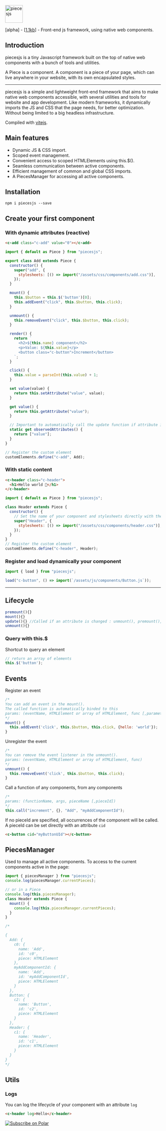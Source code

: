 <div align="left">
	<img src="https://github.com/piecesjs/piecesjs/blob/main/test/assets/logo.png?raw=true" witdh="160" height="57" alt="piecesjs">
  <br>
	<p>
		[alpha] - [<a href="https://bundlephobia.com/package/piecesjs@0.0.10">1.1kb</a>] - Front-end js framework, using native web components.
	</p>
</div>

## Introduction

piecesjs is a tiny Javascript framework built on the top of native web components with a bunch of tools and utilities.

A Piece is a component. A component is a piece of your page, which can live anywhere in your website, with its own encapsulated styles.

---

piecesjs is a simple and lightweight front-end framework that aims to make native web components accessible, with several utilities and tools for website and app development.
Like modern frameworks, it dynamically imports the JS and CSS that the page needs, for better optimization. Without being limited to a big headless infrastructure.

Compiled with [vitejs](https://vitejs.dev/).

## Main features

- Dynamic JS & CSS import.
- Scoped event management.
- Convenient access to scoped HTMLElements using this.$().
- Seamless communication between active components.
- Efficient management of common and global CSS imports.
- A PiecesManager for accessing all active components.

## Installation

```
npm i piecesjs --save
```

## Create your first component

### With dynamic attributes (reactive)

```html
<c-add class="c-add" value="0"></c-add>
```

```js
import { default as Piece } from "piecesjs";

export class Add extends Piece {
  constructor() {
    super("add", {
      stylesheets: [() => import("/assets/css/components/add.css")],
    });
  }

  mount() {
    this.$button = this.$('button')[0];
    this.addEvent("click", this.$button, this.click);
  }

  unmount() {
    this.removeEvent("click", this.$button, this.click);
  }

  render() {
    return `
      <h2>${this.name} component</h2>
      <p>Value: ${this.value}</p>
      <button class="c-button">Increment</button>
    `;
  }

  click() {
    this.value = parseInt(this.value) + 1;
  }

  set value(value) {
    return this.setAttribute("value", value);
  }

  get value() {
    return this.getAttribute("value");
  }

  // Important to automatically call the update function if attribute is changing
  static get observedAttributes() {
    return ["value"];
  }
}

// Register the custom element
customElements.define("c-add", Add);
```

### With static content

```html
<c-header class="c-header">
  <h1>Hello world 🫶</h1>
</c-header>
```

```js
import { default as Piece } from "piecesjs";

class Header extends Piece {
  constructor() {
    // Set the name of your component and stylesheets directly with the super();
    super("Header", {
      stylesheets: [() => import("/assets/css/components/header.css")],
    });
  }
}
// Register the custom element
customElements.define("c-header", Header);
```

### Register and load dynamically your component

```js
import { load } from "piecesjs";

load("c-button", () => import(`/assets/js/components/Button.js`));
```

---

## Lifecycle

```js
premount(){}
mount(){}
update(){} //Called if an attribute is changed : unmount(), premount(), mount()
unmount(){}
```

### Query with this.$

Shortcut to query an element

```js
// return an array of elements
this.$('button');
```

## Events

Register an event

```js
/*
You can add an event in the mount().
The called function is automatically binded to this
params: (eventName, HTMLElement or array of HTMLElement, func [,parameters])
*/
mount() {
  this.addEvent('click', this.$button, this.click, {hello: 'world'});
}
```

Unregister the event

```js
/*
You can remove the event listener in the unmount().
params: (eventName, HTMLElement or array of HTMLElement, func)
*/
unmount() {
  this.removeEvent('click', this.$button, this.click);
}
```

Call a function of any components, from any components

```js
/*
params: (functionName, args, pieceName [,pieceId])
*/
this.call("increment", {}, "Add", "myAddComponentId");
```

If no pieceId are specified, all occurrences of the component will be called.
A pieceId can be set directly with an attribute `cid`

```html
<c-button cid="myButtonUId"></c-button>
```

## PiecesManager

Used to manage all active components.
To access to the current components active in the page:

```js
import { piecesManager } from "piecesjs";
console.log(piecesManager.currentPieces);

// or in a Piece
console.log(this.piecesManager);
class Header extends Piece {
  mount() {
    console.log(this.piecesManager.currentPieces);
  }
}

/*

{
  Add: {
    c0: {
      name: 'Add',
      id: 'c0',
      piece: HTMLElement
    },
    myAddComponentId: {
      name: 'Add',
      id: 'myAddComponentId',
      piece: HTMLElement
    }
  }, 
  Button: {
    c2: {
      name: 'Button',
      id: 'c2',
      piece: HTMLElement
    }
  }, 
  Header: {
    c1: {
      name: 'Header',
      id: 'c1',
      piece: HTMLElement
    }
  }
}
*/
```

## Utils

### Logs

You can log the lifecycle of your component with an attribute `log`

```html
<c-header log>Hello</c-header>
```

<a href="https://polar.sh/quentinhocde"><picture><source media="(prefers-color-scheme: dark)" srcset="https://polar.sh/embed/subscribe.svg?org=quentinhocde&label=Subscribe&darkmode"><img alt="Subscribe on Polar" src="https://polar.sh/embed/subscribe.svg?org=quentinhocde&label=Subscribe"></picture></a>
